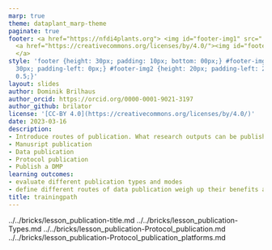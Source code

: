 ```yaml
---
marp: true
theme: dataplant_marp-theme
paginate: true
footer: <a href="https://nfdi4plants.org"> <img id="footer-img1" src="../../images/_logos/DataPLANT/DataPLANT_logo_square_bg_transparent.svg"></a>
  <a href="https://creativecommons.org/licenses/by/4.0/"><img id="footer-img2" src="../../images/_logos/CreativeCommons/by.svg">
  </a>
style: 'footer {height: 30px; padding: 10px; bottom: 00px;} #footer-img1 {height:
  30px; padding-left: 0px;} #footer-img2 {height: 20px; padding-left: 20px; opacity:
  0.5;}'
layout: slides
author: Dominik Brilhaus
author_orcid: https://orcid.org/0000-0001-9021-3197
author_github: brilator
license: '[CC-BY 4.0](https://creativecommons.org/licenses/by/4.0/)'
date: 2023-03-16
description:
- Introduce routes of publication. What research outputs can be published and how.
- Manusript publication
- Data publication
- Protocol publication
- Publish a DMP
learning outcomes:
- evaluate different publication types and modes
- define different routes of data publication weigh up their benefits and pitfalls
title: trainingpath
---
```


../../bricks/lesson_publication-title.md
../../bricks/lesson_publication-Types.md
../../bricks/lesson_publication-Protocol_publication.md
../../bricks/lesson_publication-Protocol_publication_platforms.md
